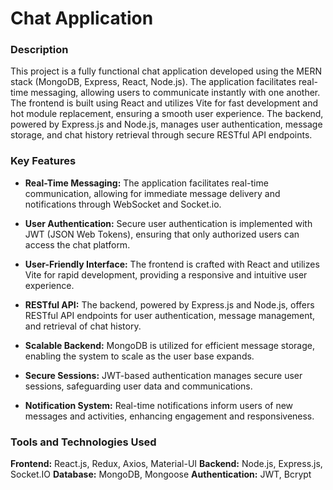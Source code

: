 # Chat Application

### Description
This project is a fully functional chat application developed using the MERN stack (MongoDB, Express, React, Node.js). The application facilitates real-time messaging, allowing users to communicate instantly with one another. The frontend is built using React and utilizes Vite for fast development and hot module replacement, ensuring a smooth user experience. The backend, powered by Express.js and Node.js, manages user authentication, message storage, and chat history retrieval through secure RESTful API endpoints.

### Key Features
- **Real-Time Messaging:** The application facilitates real-time communication, allowing for immediate message delivery and notifications through WebSocket and Socket.io.

- **User Authentication:** Secure user authentication is implemented with JWT (JSON Web Tokens), ensuring that only authorized users can access the chat platform.

- **User-Friendly Interface:** The frontend is crafted with React and utilizes Vite for rapid development, providing a responsive and intuitive user experience.

- **RESTful API:** The backend, powered by Express.js and Node.js, offers RESTful API endpoints for user authentication, message management, and retrieval of chat history.

- **Scalable Backend:** MongoDB is utilized for efficient message storage, enabling the system to scale as the user base expands.

- **Secure Sessions:** JWT-based authentication manages secure user sessions, safeguarding user data and communications.

- **Notification System:** Real-time notifications inform users of new messages and activities, enhancing engagement and responsiveness.

### Tools and Technologies Used
**Frontend:** React.js, Redux, Axios, Material-UI
**Backend:** Node.js, Express.js, Socket.IO
**Database:** MongoDB, Mongoose
**Authentication:** JWT, Bcrypt
